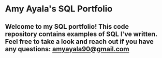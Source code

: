 # Amy Ayala's SQL Portfolio

## Welcome to my SQL portfolio! This code repository contains examples of SQL I've written. Feel free to take a look and reach out if you have any questions: amyayala90@gmail.com
